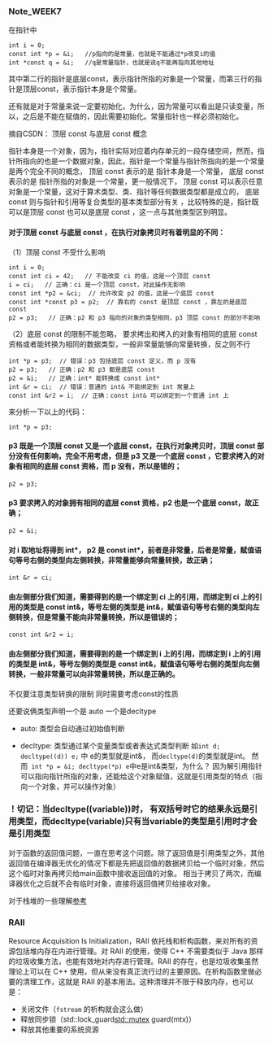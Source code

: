 ### Note_WEEK7

在指针中 
```
int i = 0;
const int *p = &i;   //p指向的是常量，也就是不能通过*p改变i的值
int *const q = &i;   //q是常量指针，也就是说q不能再指向其他地址
```
其中第二行的指针是底层const，表示指针所指的对象是一个常量，而第三行的指针是顶层const，表示指针本身是个常量。

还有就是对于常量来说一定要初始化，为什么，因为常量可以看出是只读变量，所以，之后是不能在赋值的，因此需要初始化。常量指针也一样必须初始化。

摘自CSDN：
顶层 const 与底层 const 概念

指针本身是一个对象，因为，指针实际对应着内存单元的一段存储空间，然而，指针所指向的也是一个数据对象，因此，指针是一个常量与指针所指向的是一个常量是两个完全不同的概念， 顶层 const 表示的是 指针本身是一个常量， 底层 const 表示的是 指针所指的对象是一个常量，更一般情况下， 顶层 const 可以表示任意对象是一个常量，这对于算术类型、类、指针等任何数据类型都是成立的， 底层 const 则与指针和引用等复合类型的基本类型部分有关 ，比较特殊的是，指针既可以是顶层 const 也可以是底层 const ，这一点与其他类型区别明显。

#### 对于顶层 const 与底层 const ，在执行对象拷贝时有着明显的不同：

（1）顶层 const 不受什么影响
```
int i = 0;  
const int ci = 42;   // 不能改变 ci 的值，这是一个顶层 const  
i = ci;   // 正确：ci 是一个顶层 const，对此操作无影响  
const int *p2 = &ci;  // 允许改变 p2 的值，这是一个底层 const  
const int *const p3 = p2;  // 靠右的 const 是顶层 const ，靠左的是底层 const  
p2 = p3;   // 正确：p2 和 p3 指向的对象的类型相同，p3 顶层 const 的部分不影响  
```

（2）底层 const 的限制不能忽略，  要求拷出和拷入的对象有相同的底层 const 资格或者能转换为相同的数据类型，一般非常量能够向常量转换，反之则不行
```
int *p = p3;  // 错误：p3 包括底层 const 定义，而 p 没有  
p2 = p3;   // 正确：p2 和 p3 都是底层 const  
p2 = &i;   // 正确：int* 能转换成 const int*  
int &r = ci;  // 错误：普通的 int& 不能绑定到 int 常量上  
const int &r2 = i;  // 正确：const int& 可以绑定到一个普通 int 上  
```

来分析一下以上的代码：

```int *p = p3;```
#### p3 既是一个顶层 const 又是一个底层 const，在执行对象拷贝时，顶层 const 部分没有任何影响，完全不用考虑，但是 p3 又是一个底层 const ，它要求拷入的对象有相同的底层 const 资格，而 p 没有，所以是错的；

```p2 = p3;```
#### p3 要求拷入的对象拥有相同的底层 const 资格，p2 也是一个底层 const，故正确；

```p2 = &i;```
#### 对 i 取地址将得到 int*， p2 是 const int*，前者是非常量，后者是常量，赋值语句等号右侧的类型向左侧转换，非常量能够向常量转换，故正确；

```int &r = ci;```
#### 由左侧部分我们知道，需要得到的是一个绑定到 ci 上的引用，而绑定到 ci 上的引用的类型是 const int&，等号左侧的类型是 int&，赋值语句等号右侧的类型向左侧转换，但是常量不能向非常量转换，所以是错误的；

```const int &r2 = i;```
#### 由左侧部分我们知道，需要得到的是一个绑定到 i 上的引用，而绑定到 i 上的引用的类型是 int&，等号左侧的类型是 const int&，赋值语句等号右侧的类型向左侧转换，一般非常量可以向非常量转换，所以是正确的。

不仅要注意类型转换的限制 同时需要考虑const的性质



还要说俩类型声明一个是 auto 一个是decltype
- auto: 类型会自动通过初始值判断

- decltype: 类型通过某个变量类型或者表达式类型判断  如```int d; decltype((d)) e;``` 中 e的类型就是int&， 而```decltype(d)```的类型就是int。 然而``` int *p = &i; decltype(*p) e```中e是int&类型，为什么？ 因为解引用指针可以指向指针所指的对象，还能给这个对象赋值，这就是引用类型的特点（指向一个对象，并可以操作对象）

### ！切记：当decltype((variable))时， 有双括号时它的结果永远是引用类型，而decltype(variable)只有当variable的类型是引用时才会是引用类型 

对于函数的返回值问题，一直在思考这个问题。除了返回值是引用类型之外，其他返回值在编译器无优化的情况下都是先把返回值的数据拷贝给一个临时对象，然后这个临时对象再拷贝给main函数中接收返回值的对象。 相当于拷贝了两次，而编译器优化之后就不会有临时对象，直接将返回值拷贝给接收对象。


对于栈堆的一些理解[参考](https://www.cnblogs.com/carsonzhu/p/12612417.html)

### RAII
Resource Acquisition Is Initialization，RAII 依托栈和析构函数，来对所有的资源包括堆内存在内进行管理。对 RAII 的使用，使得 C++ 不需要类似于 Java 那样的垃圾收集方法，也能有效地对内存进行管理。RAII 的存在，也是垃圾收集虽然理论上可以在 C++ 使用，但从来没有真正流行过的主要原因。在析构函数里做必要的清理工作，这就是 RAII 的基本用法。这种清理并不限于释放内存，也可以是：
- 关闭文件（`fstream` 的析构就会这么做）
- 释放同步锁（std::lock_guard<std::mutex> guard(mtx)）
- 释放其他重要的系统资源


